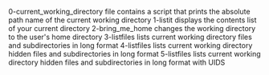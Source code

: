 0-current_working_directory file contains a script that prints the absolute path name of the current working directory
1-listit displays the contents list of your current directory
2-bring_me_home changes the working directory to the user's home directory
3-listfiles lists current working directory files and subdirectories in long format
4-listfiles lists current working directory hidden files and subdirectories in long format
5-listfiles lists current working directory hidden files and subdirectories in long format with UIDS